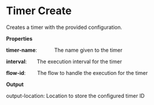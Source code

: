 # Timer Create

Creates a timer with the provided configuration.

 **Properties**
 

**timer-name**:            The name given to the timer

**interval**:       The execution interval for the timer

**flow-id**:        The flow to handle the execution for the timer

 **Output**
 

output-location: Location to store the configured timer ID